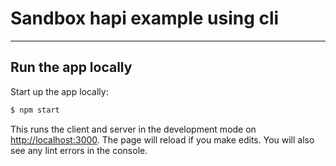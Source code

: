 # Sandbox hapi example using cli
---
## Run the app locally

Start up the app locally:

```bash
$ npm start
```
This runs the client and server in the development mode on [http://localhost:3000](http://localhost:3000). The page will reload if you make edits. You will also see any lint errors in the console.